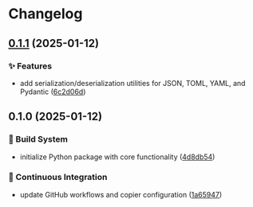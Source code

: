 # Changelog

## [0.1.1](https://github.com/liblaf/avocado/compare/v0.1.0...v0.1.1) (2025-01-12)


### ✨ Features

* add serialization/deserialization utilities for JSON, TOML, YAML, and Pydantic ([6c2d06d](https://github.com/liblaf/avocado/commit/6c2d06d2296b814745b35bc361cdd8ec45513dff))

## 0.1.0 (2025-01-12)


### 👷 Build System

* initialize Python package with core functionality ([4d8db54](https://github.com/liblaf/avocado/commit/4d8db547bc10a29d0488bdb13307ccda0b22790e))


### 🔧 Continuous Integration

* update GitHub workflows and copier configuration ([1a65947](https://github.com/liblaf/avocado/commit/1a659472dd3d7fc228434b646c7c279e5187973d))
